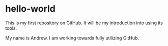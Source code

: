 # hello-world
This is my first repository on GitHub. It will be my introduction into using its tools.

My name is Andrew. I am working towards fully utilizing GitHub.
